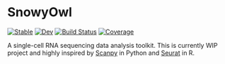 # SnowyOwl

[![Stable](https://img.shields.io/badge/docs-stable-blue.svg)](https://juliasinglecellomics.github.io/SnowyOwl.jl/stable)
[![Dev](https://img.shields.io/badge/docs-dev-blue.svg)](https://juliasinglecellomics.github.io/SnowyOwl.jl/dev)
[![Build Status](https://github.com/JuliaSingleCellOmics/SnowyOwl.jl/workflows/CI/badge.svg)](https://github.com/JuliaSingleCellOmics/SnowyOwl.jl/actions)
[![Coverage](https://codecov.io/gh/JuliaSingleCellOmics/SnowyOwl.jl/branch/master/graph/badge.svg)](https://codecov.io/gh/JuliaSingleCellOmics/SnowyOwl.jl)

A single-cell RNA sequencing data analysis toolkit. This is currently WIP project and highly inspired by [Scanpy](https://scanpy.readthedocs.io/en/stable/) in Python and [Seurat](https://satijalab.org/seurat/) in R.
